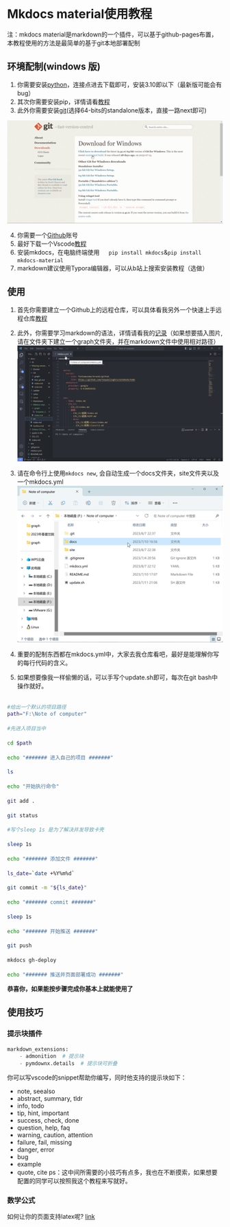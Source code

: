 # Mkdocs material使用教程
注：mkdocs material是markdown的一个插件，可以基于github-pages布置，本教程使用的方法是最简单的基于git本地部署配制



## 环境配制(windows 版)
1. 你需要安装[python](https://www.python.org/downloads/windows/)，连接点进去下载即可，安装3.10即以下（最新版可能会有bug）
1. 其次你需要安装pip，详情请看[教程](https://zhuanlan.zhihu.com/p/38603105)
1. 此外你需要安装[git](https://git-scm.com/download/win)(选择64-bits的standalone版本，直接一路next即可)

![](graph\Snipaste_2023-08-10_23-20-31.png)

4. 你需要一个[Github](https://github.com/)账号
5. 最好下载一个Vscode[教程](https://blog.csdn.net/qq_30640671/article/details/109704940)
6. 安装mkdocs，在电脑终端使用`   pip install mkdocs`&`pip install mkdocs-material`
7. markdown建议使用Typora编辑器，可以从b站上搜索安装教程（选做）



##  使用

1. 首先你需要建立一个Github上的远程仓库，可以具体看我另外一个快速上手远程仓库[教程](https://yaoyaolingbro.github.io/notebook/Missing%20semester/Git/fast_git/#githubrepository)
2. 此外，你需要学习markdown的语法，详情请看我的[记录](https://yaoyaolingbro.github.io/notebook/Missing%20semester/Markdown/)（如果想要插入图片,请在文件夹下建立一个graph文件夹，并在markdown文件中使用相对路径）![](graph\Snipaste_2023-08-10_23-29-01.png)



3. 请在命令行上使用`mkdocs new`, 会自动生成一个docs文件夹，site文件夹以及一个mkdocs.yml![](graph\Snipaste_2023-08-10_23-31-59.png)



4. 重要的配制东西都在mkdocs.yml中，大家去我仓库看吧，最好是能理解你写的每行代码的含义。



4. 如果想要像我一样偷懒的话，可以手写个update.sh即可，每次在git bash中操作就好。

```sh
 
#给出一个默认的项目路径
path="F:\Note of computer"

#先进入项目当中
 
cd $path
 
echo "####### 进入自己的项目 #######"
 
ls
 
echo "开始执行命令"
 
git add .
 
git status
 
#写个sleep 1s 是为了解决并发导致卡壳
 
sleep 1s
 
echo "####### 添加文件 #######"

ls_date=`date +%Y%m%d`

git commit -m "${ls_date}"
 
echo "####### commit #######"
 
sleep 1s
 
echo "####### 开始推送 #######"

git push

mkdocs gh-deploy
 
echo "####### 推送并页面部署成功 #######"

```



**恭喜你，如果能按步骤完成你基本上就能使用了**

## 使用技巧
### 提示块插件
```python
markdown_extensions:
    - admonition  # 提示块
    - pymdownx.details  # 提示块可折叠
```

你可以写vscode的snippet帮助你编写，同时他支持的提示块如下：
- note, seealso
- abstract, summary, tldr
- info, todo
- tip, hint, important
- success, check, done
- question, help, faq
- warning, caution, attention
- failure, fail, missing
- danger, error
- bug
- example
- quote, cite
ps：这中间所需要的小技巧有点多，我也在不断摸索，如果想要配置的同学可以按照我这个教程来写就好。

### 数学公式
如何让你的页面支持latex呢?
[link](http://clifford.vip/%E6%89%A9%E5%B1%95%E7%9F%A5%E8%AF%86/mkdocs%E4%B9%8BLaTex%E5%85%AC%E5%BC%8F/)